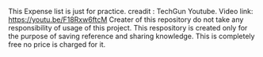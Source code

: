 This Expense list is just for practice.
creadit : TechGun Youtube.
Video link: https://youtu.be/F18Rxw6ftcM 
Creater of this repository do not take any responsibility of usage of this project.
This respository is created only for the purpose of saving reference and sharing knowledge.
This is completely free no price is charged for it.
